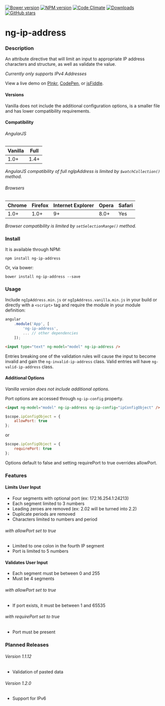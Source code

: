 [![Bower version][bower-image]][github-url]
[![NPM version][npm-image]][npm-url]
[![Code Climate][code-climate-image]][code-climate-url]
[![Downloads][downloads-image]][npm-url]
[![GitHub stars][stars-image]][github-url]

# ng-ip-address

### Description

An attribute directive that will limit an input to appropriate IP 
address characters and structure, as well as validate the value.

*Currently only supports IPv4 Addresses*

View a live demo on [Plnkr][plnkr-url], [CodePen][codepen-url], or [jsFiddle][jsfiddle-url].

#### Versions

Vanilla does not include the additional configuration options, is a 
smaller file and has lower compatibility requirements.

#### Compatibility

###### AngularJS

| Vanilla | Full |
| --- | --- |
| 1.0+ | 1.4+ |

*AngularJS compatibility of full ngIpAddress is limited by `$watchCollection()` method.*

###### Browsers

| Chrome | Firefox | Internet Explorer | Opera | Safari |
| --- | --- | --- | --- | --- |
| 1.0+ | 1.0+ | 9+ | 8.0+ | Yes |

*Browser compatibility is limited by `setSelectionRange()` method.*

### Install

It is available through NPM:

```text
npm install ng-ip-address
```

Or, via bower:

```text
bower install ng-ip-address --save
```

### Usage

Include `ngIpAddress.min.js` or `ngIpAddress.vanilla.min.js` in your 
build or directly with a `<script>` tag and require the module in your module definition:

```js
angular  
    .module('App', [  
        'ng-ip-address',
        ... // other dependencies  
    ]);
```

```html
<input type="text" ng-model="model" ng-ip-address />
```

Entries breaking one of the validation rules will cause the input to 
become invalid and gain the `ng-invalid-ip-address` class. Valid entries 
will have `ng-valid-ip-address` class.

#### Additional Options

*Vanilla version does not include additional options.*

Port options are accessed through `ng-ip-config` property.

```html
<input ng-model="model" ng-ip-address ng-ip-config="ipConfigObject" />
```

```js
$scope.ipConfigObject = {
    allowPort: true
};
```
or
```js
$scope.ipConfigObject = {
    requirePort: true
};
```

Options default to false and setting requirePort to true overrides allowPort.

### Features

#### Limits User Input

* Four segments with optional port (ex: 172.16.254.1:24213)
* Each segment limited to 3 numbers
* Leading zeroes are removed (ex: 2.02 will be turned into 2.2)
* Duplicate periods are removed
* Characters limited to numbers and period

###### *with allowPort set to true*

* Limited to one colon in the fourth IP segment
* Port is limited to 5 numbers

#### Validates User Input

* Each segment must be between 0 and 255
* Must be 4 segments

###### *with allowPort set to true*

* If port exists, it must be between 1 and 65535

###### *with requirePort set to true*

* Port must be present

### Planned Releases

###### Version 1.1.12

* Validation of pasted data

###### Version 1.2.0

* Support for IPv6

[bower-image]: https://img.shields.io/bower/v/ng-ip-address.svg
[stars-image]: https://img.shields.io/github/stars/CautemocSg/ng-ip-address.svg?style=social
[github-url]: https://github.com/CautemocSg/ng-ip-address/stargazers
[npm-image]: http://img.shields.io/npm/v/ng-ip-address.svg
[downloads-image]: http://img.shields.io/npm/dm/ng-ip-address.svg
[npm-url]: https://npmjs.org/package/ng-ip-address
[code-climate-image]: https://codeclimate.com/github/CautemocSg/ng-ip-address/badges/gpa.svg
[code-climate-url]: https://codeclimate.com/github/CautemocSg/ng-ip-address

[plnkr-url]: http://plnkr.co/edit/7n2muGs78kXqIx7MHB7E?p=preview
[codepen-url]: http://codepen.io/CautemocSg/pen/Wxrywm
[jsfiddle-url]: https://jsfiddle.net/CautemocSg/dcdrgnnh/